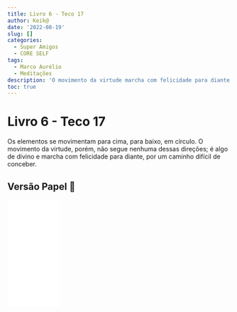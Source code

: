 ```yaml
---
title: Livro 6 - Teco 17
author: Keik@
date: '2022-08-19'
slug: []
categories:
  - Super Amigos
  - CORE SELF
tags:
  - Marco Aurélio
  - Meditações
description: 'O movimento da virtude marcha com felicidade para diante'
toc: true
---
```


# Livro 6 - Teco 17

Os elementos se movimentam para cima, para baixo, em círculo. O movimento da virtude, porém, não segue nenhuma dessas direções; é algo de divino e marcha com felicidade para diante, por um caminho difícil de conceber.

## Versão Papel :book:
<iframe style="width:120px;height:240px;" marginwidth="0" marginheight="0" scrolling="no" frameborder="0" src="//ws-na.amazon-adsystem.com/widgets/q?ServiceVersion=20070822&OneJS=1&Operation=GetAdHtml&MarketPlace=BR&source=ss&ref=as_ss_li_til&ad_type=product_link&tracking_id=mundodekeika-20&language=pt_BR&marketplace=amazon&region=BR&placement=B092FVY4BB&asins=B092FVY4BB&linkId=37c5ec14221f61f811029aa88b520891&show_border=true&link_opens_in_new_window=true"></iframe>